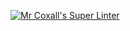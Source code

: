 [![Mr Coxall's Super Linter](https://github.com/ICD2O-Digital-Tech-NikoS/-Unit1-02-HTML-Images/workflows/Mr%20Coxall's%20Super%20Linter/badge.svg)](https://github.com/ICD2O-Digital-Tech-NikoS/-Unit1-02-HTML-Images/actions/)
